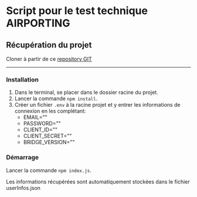 # Script pour le test technique AIRPORTING 

## Récupération du projet

Cloner à partir de ce [repository GIT](https://github.com/Farosebastien/test_airporting.git)

-----------------

### Installation

1. Dans le terminal, se placer dans le dossier racine du projet.
2. Lancer la commande `npm install`.
3. Créer un fichier `.env` à la racine projet et y entrer les informations de connexion en les complétant:
    * EMAIL=""
    * PASSWORD=""
    * CLIENT_ID=""
    * CLIENT_SECRET=""
    * BRIDGE_VERSION=""

### Démarrage

Lancer la commande `npm index.js`.

Les informations récupérées sont automatiquement stockées dans le fichier userInfos.json
